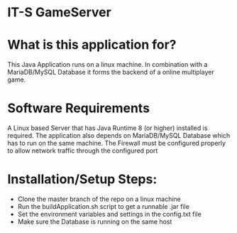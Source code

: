 # IT-S GameServer

# What is this application for?
This Java Application runs on a linux machine.
In combination with a MariaDB/MySQL Database it forms the backend of 
a online multiplayer game.

# Software Requirements
A Linux based Server that has Java Runtime 8 (or higher) installed is required.
The application also depends on MariaDB/MySQL Database which has to run on the same machine.
The Firewall must be configured properly to allow network traffic through the configured port

# Installation/Setup Steps:
- Clone the master branch of the repo on a linux machine
- Run the buildApplication.sh script to get a runnable .jar file
- Set the environment variables and settings in the config.txt file
- Make sure the Database is running on the same host


